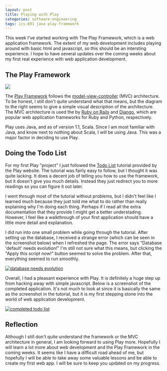 ```yaml
---
layout: post
title: Playing with Play
categories: software-engineering
tags: ics-691 java play-framework
---
```

This week I've started working with The Play Framework, which is a web application framework. The extent of my web development includes playing around with basic html and javascript, so this should be an intersting experience. I hope to have several updates over the coming weeks about my first real experience with web application development.

## The Play Framework
[<img src="http://upload.wikimedia.org/wikipedia/commons/f/fd/MVC-Process.png" />](http://upload.wikimedia.org/wikipedia/commons/f/fd/MVC-Process.png)

The [Play Framework](http://www.playframework.org/) follows the [model-view-controller](http://en.wikipedia.org/wiki/Model%E2%80%93view%E2%80%93controller) (MVC) architecture. To be honest, I still don't quite understand what that means, but the diagram to the right seems to give a simple visual description of the architecture. The MVC architecture is used the by [Ruby on Rails](http://rubyonrails.org/) and [Django](https://www.djangoproject.com/), which are popular web application frameworks for Ruby and Python, respectively.

Play uses Java, and as of version 1.1, Scala. Since I am most familiar with Java, and know next to nothing about Scala, I will be using Java. This was a major factor in deciding to use Play.

## Doing the Todo List
For my first Play "project" I just followed the [Todo List](http://www.playframework.com/documentation/2.1.0/JavaTodoList) tutorial provided by the Play website. The tutorial was fairly easy to follow, but I thought it was quite lacking. It does a decent job of telling you how to use the framework, but it doesn't give you much details. Instead they just redirect you to more readings so you can figure it out later.

I went through most of the tutorial without problems, but I didn't feel like I learned much because they just told me what to do rather than really explaining why I'm doing each thing. Perhaps if I read all the extra documentation that they provide I might get a better understading. However, I feel like a walkthrough of your first application should have a little more detail and explanation.

I did run into one small problem while going through the tutorial. After setting up the database, I received a strange error (which can be seen in the screenshot below) when I refreshed the page. The error says "Database 'default' needs evolution!" I'm still not sure what this means, but clicking the "Apply this script now!" button seemed to solve the problem. After that, everything seemed to run smoothly.

[<img src="database_needs_evolution.png" alt="database needs evolution">](database_needs_evolution.png)

Overall, I had a pleasant experience with Play. It is definitely a huge step up from hacking away with simple javascript. Below is a screenshot of the completed application. It's not much to look at since it is basically the same as the screenshot in the tutorial, but it is my first stepping stone into the world of web application development.

[<img src="todo_list.png" alt="completed todo list">](todo_list.png)

## Reflection
Although I still don't quite understand the framework or the MVC architecture in general, I am looking forward to using Play more. Hopefully I will learn a lot more about web development and the Play Framework in the coming weeks. It seems like I have a difficult road ahead of me, but hopefully I will be able to take away some valuable lessons and be able to create my first web app. I will be sure to keep you updated on my progress.

